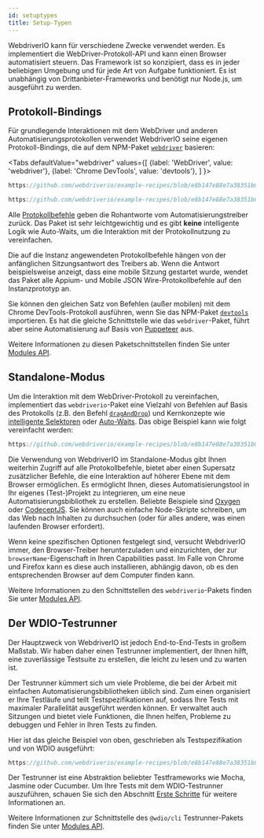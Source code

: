 ```yaml
---
id: setuptypes
title: Setup-Typen
---
```


WebdriverIO kann für verschiedene Zwecke verwendet werden. Es implementiert die WebDriver-Protokoll-API und kann einen Browser automatisiert steuern. Das Framework ist so konzipiert, dass es in jeder beliebigen Umgebung und für jede Art von Aufgabe funktioniert. Es ist unabhängig von Drittanbieter-Frameworks und benötigt nur Node.js, um ausgeführt zu werden.

## Protokoll-Bindings

Für grundlegende Interaktionen mit dem WebDriver und anderen Automatisierungsprotokollen verwendet WebdriverIO seine eigenen Protokoll-Bindings, die auf dem NPM-Paket [`webdriver`](https://www.npmjs.com/package/webdriver) basieren:

<Tabs
  defaultValue="webdriver"
  values={[
    {label: 'WebDriver', value: 'webdriver'},
    {label: 'Chrome DevTools', value: 'devtools'},
  ]
}>
<TabItem value="webdriver">

```js reference useHTTPS
https://github.com/webdriverio/example-recipes/blob/e8b147e88e7a38351b0918b4f7efbd9ae292201d/setup/webdriver.js#L5-L20
```

</TabItem>
<TabItem value="devtools">

```js reference useHTTPS
https://github.com/webdriverio/example-recipes/blob/e8b147e88e7a38351b0918b4f7efbd9ae292201d/setup/devtools.js#L2-L17
```

</TabItem>
</Tabs>

Alle [Protokollbefehle](api/webdriver) geben die Rohantworte vom Automatisierungstreiber zurück. Das Paket ist sehr leichtgewichtig und es gibt __keine__ intelligente Logik wie Auto-Waits, um die Interaktion mit der Protokollnutzung zu vereinfachen.

Die auf die Instanz angewendeten Protokollbefehle hängen von der anfänglichen Sitzungsantwort des Treibers ab. Wenn die Antwort beispielsweise anzeigt, dass eine mobile Sitzung gestartet wurde, wendet das Paket alle Appium- und Mobile JSON Wire-Protokollbefehle auf den Instanzprototyp an.

Sie können den gleichen Satz von Befehlen (außer mobilen) mit dem Chrome DevTools-Protokoll ausführen, wenn Sie das NPM-Paket [`devtools`](https://www.npmjs.com/package/devtools) importieren. Es hat die gleiche Schnittstelle wie das `webdriver`-Paket, führt aber seine Automatisierung auf Basis von [Puppeteer](https://pptr.dev/) aus.

Weitere Informationen zu diesen Paketschnittstellen finden Sie unter [Modules API](/docs/api/modules).

## Standalone-Modus

Um die Interaktion mit dem WebDriver-Protokoll zu vereinfachen, implementiert das `webdriverio`-Paket eine Vielzahl von Befehlen auf Basis des Protokolls (z.B. den Befehl [`dragAndDrop`](api/element/dragAndDrop)) und Kernkonzepte wie [intelligente Selektoren](selectors) oder [Auto-Waits](autowait). Das obige Beispiel kann wie folgt vereinfacht werden:

```js reference useHTTPS
https://github.com/webdriverio/example-recipes/blob/e8b147e88e7a38351b0918b4f7efbd9ae292201d/setup/standalone.js#L2-L19
```

Die Verwendung von WebdriverIO im Standalone-Modus gibt Ihnen weiterhin Zugriff auf alle Protokollbefehle, bietet aber einen Supersatz zusätzlicher Befehle, die eine Interaktion auf höherer Ebene mit dem Browser ermöglichen. Es ermöglicht Ihnen, dieses Automatisierungstool in Ihr eigenes (Test-)Projekt zu integrieren, um eine neue Automatisierungsbibliothek zu erstellen. Beliebte Beispiele sind [Oxygen](https://github.com/oxygenhq/oxygen) oder [CodeceptJS](http://codecept.io). Sie können auch einfache Node-Skripte schreiben, um das Web nach Inhalten zu durchsuchen (oder für alles andere, was einen laufenden Browser erfordert).

Wenn keine spezifischen Optionen festgelegt sind, versucht WebdriverIO immer, den Browser-Treiber herunterzuladen und einzurichten, der zur `browserName`-Eigenschaft in Ihren Capabilities passt. Im Falle von Chrome und Firefox kann es diese auch installieren, abhängig davon, ob es den entsprechenden Browser auf dem Computer finden kann.

Weitere Informationen zu den Schnittstellen des `webdriverio`-Pakets finden Sie unter [Modules API](/docs/api/modules).

## Der WDIO-Testrunner

Der Hauptzweck von WebdriverIO ist jedoch End-to-End-Tests in großem Maßstab. Wir haben daher einen Testrunner implementiert, der Ihnen hilft, eine zuverlässige Testsuite zu erstellen, die leicht zu lesen und zu warten ist.

Der Testrunner kümmert sich um viele Probleme, die bei der Arbeit mit einfachen Automatisierungsbibliotheken üblich sind. Zum einen organisiert er Ihre Testläufe und teilt Testspezifikationen auf, sodass Ihre Tests mit maximaler Parallelität ausgeführt werden können. Er verwaltet auch Sitzungen und bietet viele Funktionen, die Ihnen helfen, Probleme zu debuggen und Fehler in Ihren Tests zu finden.

Hier ist das gleiche Beispiel von oben, geschrieben als Testspezifikation und von WDIO ausgeführt:

```js reference useHTTPS
https://github.com/webdriverio/example-recipes/blob/e8b147e88e7a38351b0918b4f7efbd9ae292201d/setup/testrunner.js
```

Der Testrunner ist eine Abstraktion beliebter Testframeworks wie Mocha, Jasmine oder Cucumber. Um Ihre Tests mit dem WDIO-Testrunner auszuführen, schauen Sie sich den Abschnitt [Erste Schritte](gettingstarted) für weitere Informationen an.

Weitere Informationen zur Schnittstelle des `@wdio/cli` Testrunner-Pakets finden Sie unter [Modules API](/docs/api/modules).